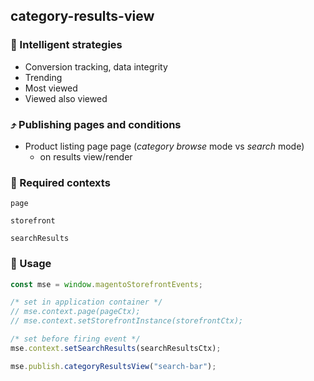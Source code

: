 ## category-results-view

### 🤖 Intelligent strategies

-   Conversion tracking, data integrity
-   Trending
-   Most viewed
-   Viewed also viewed

### ⤴️ Publishing pages and conditions

-   Product listing page page (_category browse_ mode vs _search_ mode)
    -   on results view/render

### 🛄 Required contexts

`page`

`storefront`

`searchResults`

### 🔧 Usage

```javascript
const mse = window.magentoStorefrontEvents;

/* set in application container */
// mse.context.page(pageCtx);
// mse.context.setStorefrontInstance(storefrontCtx);

/* set before firing event */
mse.context.setSearchResults(searchResultsCtx);

mse.publish.categoryResultsView("search-bar");
```
